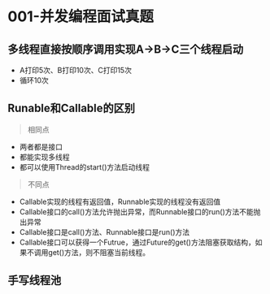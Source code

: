 # 001-并发编程面试真题



## 多线程直接按顺序调用实现A->B->C三个线程启动

* A打印5次、B打印10次、C打印15次
* 循环10次





## Runable和Callable的区别

> 相同点

* 两者都是接口
* 都能实现多线程
* 都可以使用Thread的start()方法启动线程 

> 不同点

* Callable实现的线程有返回值，Runnable实现的线程没有返回值
* Callable接口的call()方法允许抛出异常，而Runnable接口的run()方法不能抛出异常
* Callable接口是call()方法、Runnable接口是run()方法
* Callable接口可以获得一个Futrue，通过Future的get()方法阻塞获取结构，如果不调用get()方法，则不阻塞当前线程。

## 手写线程池

